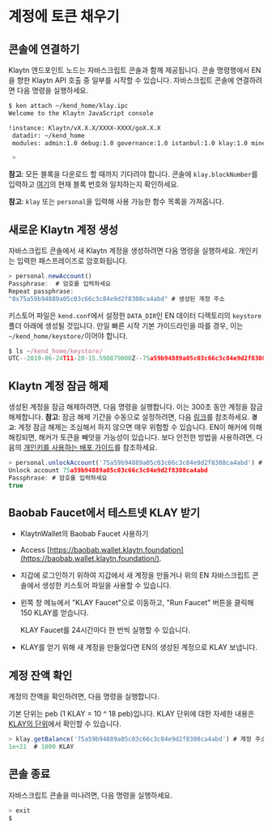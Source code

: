 # 계정에 토큰 채우기<a id="top-up-your-account"></a>

## 콘솔에 연결하기 <a id="attaching-to-the-console"></a>

Klaytn 엔드포인트 노드는 자바스크립트 콘솔과 함께 제공됩니다. 콘솔 명령행에서 EN을 향한 Klaytn API 호출 중 일부를 시작할 수 있습니다. 자바스크립트 콘솔에 연결하려면 다음 명령을 실행하세요.

```bash
$ ken attach ~/kend_home/klay.ipc
Welcome to the Klaytn JavaScript console

!instance: Klaytn/vX.X.X/XXXX-XXXX/goX.X.X
 datadir: ~/kend_home
 modules: admin:1.0 debug:1.0 governance:1.0 istanbul:1.0 klay:1.0 miner:1.0 net:1.0 personal:1.0 rpc:1.0 txpool:1.0

 >
```

**참고**: 모든 블록을 다운로드 할 때까지 기다려야 합니다. 콘솔에 `klay.blockNumber`를 입력하고 [여기](https://baobab.scope.klaytn.com/)의 현재 블록 번호와 일치하는지 확인하세요.

**참고**: `klay` 또는 `personal`을 입력해 사용 가능한 함수 목록을 가져옵니다.

## 새로운 Klaytn 계정 생성 <a id="creating-a-new-klaytn-account"></a>

자바스크립트 콘솔에서 새 Klaytn 계정을 생성하려면 다음 명령을 실행하세요. 개인키는 입력한 패스프레이즈로 암호화됩니다.

```javascript
> personal.newAccount()
Passphrase:  # 암호를 입력하세요
Repeat passphrase:
"0x75a59b94889a05c03c66c3c84e9d2f8308ca4abd" # 생성된 계정 주소
```

키스토어 파일은 `kend.conf`에서 설정한 `DATA_DIR`인 EN 데이터 디렉토리의 `keystore` 폴더 아래에 생성될 것입니다. 만일 빠른 시작 기본 가이드라인을 따를 경우, 이는`~/kend_home/keystore/`이어야 합니다.

```javascript
$ ls ~/kend_home/keystore/
UTC--2019-06-24T11-20-15.590879000Z--75a59b94889a05c03c66c3c84e9d2f8308ca4abd
```

## Klaytn 계정 잠금 해제 <a id="unlocking-the-klaytn-account"></a>

생성된 계정을 잠금 해제하려면, 다음 명령을 실행합니다. 이는 300초 동안 계정을 잠금 해제합니다. **참고**: 잠금 해제 기간을 수동으로 설정하려면, 다음 [링크](../../dapp/json-rpc/api-references/personal.md#personal_unlockaccount)를 참조하세요. **`경고`**: 계정 잠금 해제는 조심해서 하지 않으면 매우 위험할 수 있습니다. EN이 해커에 의해 해킹되면, 해커가 토큰을 빼앗을 가능성이 있습니다. 보다 안전한 방법을 사용하려면, 다음의 [개인키를 사용하는 배포 가이드](../../dapp/tutorials/count-bapp/6.-deploy-contract.md#deploy-method-1-by-private-key)를 참조하세요.

```javascript
> personal.unlockAccount('75a59b94889a05c03c66c3c84e9d2f8308ca4abd') # 잠금을 해제할 계정 주소
Unlock account 75a59b94889a05c03c66c3c84e9d2f8308ca4abd
Passphrase: # 암호를 입력하세요
true
```

## Baobab Faucet에서 테스트넷 KLAY 받기 <a id="getting-testnet-klay-from-the-baobab-faucet"></a>

* KlaytnWallet의 Baobab Faucet 사용하기
* Access [https://baobab.wallet.klaytn.foundation](https://baobab.wallet.klaytn.foundation/).
* 지갑에 로그인하기 위하여 지갑에서 새 계정을 만들거나 위의 EN 자바스크립트 콘솔에서 생성한 키스토어 파일을 사용할 수 있습니다.
* 왼쪽 창 메뉴에서 "KLAY Faucet"으로 이동하고, "Run Faucet" 버튼을 클릭해 150 KLAY를 얻습니다.

  KLAY Faucet를 24시간마다 한 번씩 실행할 수 있습니다.

* KLAY를 얻기 위해 새 계정을 만들었다면 EN의 생성된 계정으로 KLAY 보냅니다.

## 계정 잔액 확인 <a id="checking-the-balance-in-your-account"></a>

계정의 잔액을 확인하려면, 다음 명령을 실행합니다.

기본 단위는 peb \(1 KLAY = 10 ^ 18 peb\)입니다. KLAY 단위에 대한 자세한 내용은 [KLAY의 단위](../../klaytn/design/klaytn-native-coin-klay.md#units-of-klay)에서 확인할 수 있습니다.

```javascript
> klay.getBalance('75a59b94889a05c03c66c3c84e9d2f8308ca4abd') # 계정 주소를 입력하세요
1e+21  # 1000 KLAY
```

## 콘솔 종료 <a id="exiting-the-console"></a>

자바스크립트 콘솔을 떠나려면, 다음 명령을 실행하세요.

```javascript
> exit
$
```


